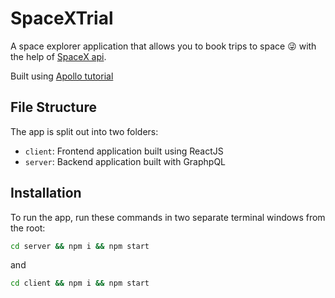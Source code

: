 # SpaceXTrial
A space explorer application that allows you to book trips to space 😜  with the help of [SpaceX api](https://github.com/r-spacex/SpaceX-API).

Built using [Apollo tutorial](http://apollographql.com/docs/tutorial/introduction.html)

## File Structure
The app is split out into two folders:
  - `client`: Frontend application built using ReactJS
  - `server`: Backend application built with GraphpQL


## Installation

To run the app, run these commands in two separate terminal windows from the root:

```bash
cd server && npm i && npm start
```

and

```bash
cd client && npm i && npm start
```
